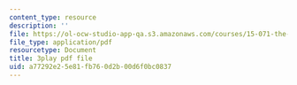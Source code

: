 ```yaml
---
content_type: resource
description: ''
file: https://ol-ocw-studio-app-qa.s3.amazonaws.com/courses/15-071-the-analytics-edge-spring-2017/a77292e25e81fb760d2b00d6f0bc0837_fuUC0WVeKsg.pdf
file_type: application/pdf
resourcetype: Document
title: 3play pdf file
uid: a77292e2-5e81-fb76-0d2b-00d6f0bc0837
---
```

